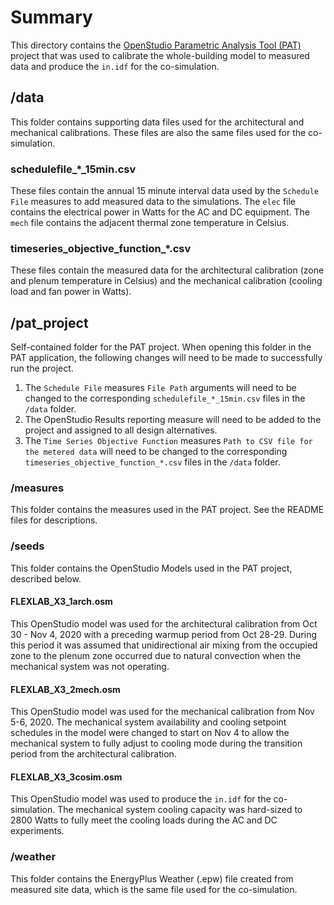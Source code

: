 # Summary

This directory contains the [OpenStudio Parametric Analysis Tool (PAT)](https://github.com/NREL/OpenStudio-PAT) project that was used to calibrate the whole-building model to measured data and produce the `in.idf` for the co-simulation. 

## /data

This folder contains supporting data files used for the architectural and mechanical calibrations. These files are also the same files used for the co-simulation.

### schedulefile_*_15min.csv

These files contain the annual 15 minute interval data used by the `Schedule File` measures to add measured data to the simulations. The `elec` file contains the electrical power in Watts for the AC and DC equipment. The `mech` file contains the adjacent thermal zone temperature in Celsius.

### timeseries_objective_function_*.csv

These files contain the measured data for the architectural calibration (zone and plenum temperature in Celsius) and the mechanical calibration (cooling load and fan power in Watts).

## /pat_project

Self-contained folder for the PAT project. When opening this folder in the PAT application, the following changes will need to be made to successfully run the project.

1. The `Schedule File` measures `File Path` arguments will need to be changed to the corresponding `schedulefile_*_15min.csv` files in the `/data` folder.
2. The OpenStudio Results reporting measure will need to be added to the project and assigned to all design alternatives.
3. The `Time Series Objective Function` measures `Path to CSV file for the metered data` will need to be changed to the corresponding `timeseries_objective_function_*.csv` files in the `/data` folder.

### /measures

This folder contains the measures used in the PAT project. See the README files for descriptions.

### /seeds

This folder contains the OpenStudio Models used in the PAT project, described below.

#### FLEXLAB_X3_1arch.osm

This OpenStudio model was used for the architectural calibration from Oct 30 - Nov 4, 2020 with a preceding warmup period from Oct 28-29. During this period it was assumed that unidirectional air mixing from the occupied zone to the plenum zone occurred due to natural convection when the mechanical system was not operating.

#### FLEXLAB_X3_2mech.osm

This OpenStudio model was used for the mechanical calibration from Nov 5-6, 2020. The mechanical system availability and cooling setpoint schedules in the model were changed to start on Nov 4 to allow the mechanical system to fully adjust to cooling mode during the transition period from the architectural calibration.

#### FLEXLAB_X3_3cosim.osm

This OpenStudio model was used to produce the `in.idf` for the co-simulation. The mechanical system cooling capacity was hard-sized to 2800 Watts to fully meet the cooling loads during the AC and DC experiments.

### /weather

This folder contains the EnergyPlus Weather (.epw) file created from measured site data, which is the same file used for the co-simulation.